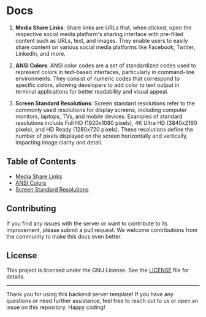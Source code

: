 # Docs
1. **Media Share Links**: Share links are URLs that, when clicked, open the respective social media platform's sharing interface with pre-filled content such as URLs, text, and images. They enable users to easily share content on various social media platforms like Facebook, Twitter, LinkedIn, and more.

2. **ANSI Colors**: ANSI color codes are a set of standardized codes used to represent colors in text-based interfaces, particularly in command-line environments. They consist of numeric codes that correspond to specific colors, allowing developers to add color to text output in terminal applications for better readability and visual appeal.

3. **Screen Standard Resolutions**: Screen standard resolutions refer to the commonly used resolutions for display screens, including computer monitors, laptops, TVs, and mobile devices. Examples of standard resolutions include Full HD (1920x1080 pixels), 4K Ultra HD (3840x2160 pixels), and HD Ready (1280x720 pixels). These resolutions define the number of pixels displayed on the screen horizontally and vertically, impacting image clarity and detail.

## Table of Contents

- [Media Share Links](https://github.com/GiorgiMakh/docs/blob/main/Media%20Share%20Links.md)
- [ANSI Colors](https://github.com/GiorgiMakh/docs/blob/main/ANSCI%20Text%20Colors.md)
- [Screen Standard Resolutions](https://github.com/GiorgiMakh/docs/blob/main/Screen%20Standard%20Resolutions.md)

## Contributing

If you find any issues with the server or want to contribute to its improvement, please submit a pull request. We welcome contributions from the community to make this docs even better.

## License

This project is licensed under the GNU License. See the [LICENSE](LICENSE) file for details.

---

Thank you for using this backend server template! If you have any questions or need further assistance, feel free to reach out to us or open an issue on this repository. Happy coding!
